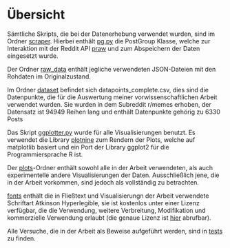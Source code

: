 # Übersicht

Sämtliche Skripts, die bei der Datenerhebung verwendet wurden, sind im Ordner [scraper](https://github.com/itsMik4n/Reddit-Frontpage-Data-Collection/tree/main/scraper). Hierbei enthält [pg.py](https://github.com/itsMik4n/Reddit-Frontpage-Data-Collection/blob/main/scraper/pg.py) die PostGroup Klasse, welche zur Interaktion mit der Reddit API [praw](https://praw.readthedocs.io/en/latest/#) und zum Abspeichern der Daten eingesetzt wurde.

Der Ordner [raw_data](https://github.com/itsMik4n/Reddit-Frontpage-Data-Collection/tree/main/raw_data) enthält jegliche verwendeten JSON-Dateien mit den Rohdaten im Originalzustand.

Im Ordner [dataset](https://github.com/itsMik4n/Reddit-Frontpage-Data-Collection/tree/main/dataset) befindet sich datapoints_complete.csv, dies sind die Datenpunkte, die für die Auswertung meiner vorwissenschaftlichen Arbeit verwendet wurden. Sie wurden in dem Subreddit r/memes erhoben, der Datensatz ist 94949 Reihen lang und enthält Datenpunkte gehörig zu 6330 Posts

Das Skript [ggplotter.py](https://github.com/itsMik4n/Reddit-Frontpage-Data-Collection/blob/main/plotter/ggplotter.py) wurde für alle Visualisierungen benutzt. Es verwendet die Library [plotnine](https://plotnine.readthedocs.io/en/stable/) zum Rendern der Plots, welche auf matplotlib basiert und ein Port der Library ggplot2 für die Programmiersprache R ist.

Der [plots](https://github.com/itsMik4n/Reddit-Frontpage-Data-Collection/tree/main/plotter/plots)-Ordner enthält sowohl alle in der Arbeit verwendeten, als auch experimentelle andere Visualisierungen der Daten. Ausschließlich jene, die in der Arbeit vorkommen, sind jedoch als vollständig zu betrachten.

[fonts](https://github.com/itsMik4n/Reddit-Frontpage-Data-Collection/tree/main/fonts) enthält die in Fließtext und Visualisierungn der Arbeit verwendete Schriftart Atkinson Hyperlegible, sie ist kostenlos unter einer Lizenz verfügbar, die die Verwendung, weitere Verbreitung, Modifikation und kommerzielle Verwendung erlaubt (die genaue Lizenz ist [hier](https://www.brailleinstitute.org/wp-content/uploads/2020/11/Atkinson-Hyperlegible-Font-License-2020-1104.pdf) abrufbar).

Alle Versuche, die in der Arbeit als Beweise aufgeführt werden, sind in [tests](https://github.com/itsMik4n/Reddit-Frontpage-Data-Collection/tree/main/tests) zu finden.
